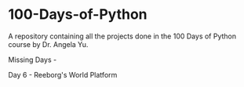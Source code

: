 # 100-Days-of-Python

A repository containing all the projects done in the 100 Days of Python course by Dr. Angela Yu.

Missing Days - 

Day 6 - Reeborg's World Platform

